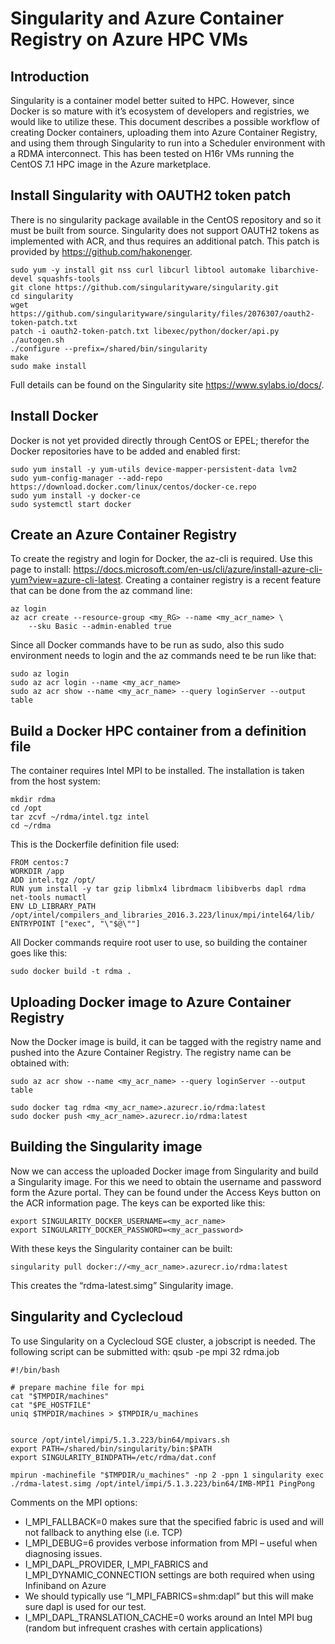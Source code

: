 # Singularity and Azure Container Registry on Azure HPC VMs

## Introduction

Singularity is a container model better suited to HPC.  However, since Docker is so mature with it’s ecosystem of developers and registries, we would like to utilize these.
This document describes a possible workflow of creating Docker containers, uploading them into Azure Container Registry, and using them through Singularity to run into a Scheduler environment with a RDMA interconnect. 
This has been tested on H16r VMs running the CentOS 7.1 HPC image in the Azure marketplace.

## Install Singularity with OAUTH2 token patch

There is no singularity package available in the CentOS repository and so it must be built from source. Singularity does not support OAUTH2 tokens as implemented with ACR, and thus requires an additional patch. This patch is provided by https://github.com/hakonenger.

    sudo yum -y install git nss curl libcurl libtool automake libarchive-devel squashfs-tools
    git clone https://github.com/singularityware/singularity.git
    cd singularity
    wget https://github.com/singularityware/singularity/files/2076307/oauth2-token-patch.txt
    patch -i oauth2-token-patch.txt libexec/python/docker/api.py
    ./autogen.sh
    ./configure --prefix=/shared/bin/singularity
    make
    sudo make install

Full details can be found on the Singularity site https://www.sylabs.io/docs/.

## Install Docker

Docker is not yet provided directly through CentOS or EPEL; therefor the Docker repositories have to be added and enabled first:

    sudo yum install -y yum-utils device-mapper-persistent-data lvm2
    sudo yum-config-manager --add-repo https://download.docker.com/linux/centos/docker-ce.repo
    sudo yum install -y docker-ce
    sudo systemctl start docker

## Create an Azure Container Registry

To create the registry and login for Docker, the az-cli is required. Use this page to install: https://docs.microsoft.com/en-us/cli/azure/install-azure-cli-yum?view=azure-cli-latest.
Creating a container registry is a recent feature that can be done from the az command line:

    az login
    az acr create --resource-group <my_RG> --name <my_acr_name> \
        --sku Basic --admin-enabled true

Since all Docker commands have to be run as sudo, also this sudo environment needs to login and the az commands need te be run like that:

    sudo az login
    sudo az acr login --name <my_acr_name>
    sudo az acr show --name <my_acr_name> --query loginServer --output table

## Build a Docker HPC container from a definition file

The container requires Intel MPI to be installed.  The installation is taken from the host system:

    mkdir rdma
    cd /opt
    tar zcvf ~/rdma/intel.tgz intel
    cd ~/rdma

This is the Dockerfile definition file used:

    FROM centos:7
    WORKDIR /app
    ADD intel.tgz /opt/
    RUN yum install -y tar gzip libmlx4 librdmacm libibverbs dapl rdma net-tools numactl
    ENV LD_LIBRARY_PATH /opt/intel/compilers_and_libraries_2016.3.223/linux/mpi/intel64/lib/
    ENTRYPOINT ["exec", "\"$@\""]

All Docker commands require root user to use, so building the container goes like this:

    sudo docker build -t rdma .

## Uploading Docker image to Azure Container Registry

Now the Docker image is build, it can be tagged with the registry name and pushed into the Azure Container Registry. The registry name can be obtained with:

    sudo az acr show --name <my_acr_name> --query loginServer --output table

    sudo docker tag rdma <my_acr_name>.azurecr.io/rdma:latest
    sudo docker push <my_acr_name>.azurecr.io/rdma:latest

## Building the Singularity image

Now we can access the uploaded Docker image from Singularity and build a Singularity image. For this we need to obtain the username and password form the Azure portal. They can be found under the Access Keys button on the ACR information page. The keys can be exported like this:

    export SINGULARITY_DOCKER_USERNAME=<my_acr_name>
    export SINGULARITY_DOCKER_PASSWORD=<my_acr_password>

With these keys the Singularity container can be built:

    singularity pull docker://<my_acr_name>.azurecr.io/rdma:latest

This creates the “rdma-latest.simg” Singularity image.


## Singularity and Cyclecloud

To use Singularity on a Cyclecloud SGE cluster, a jobscript is needed. The following script can be submitted with: qsub -pe mpi 32 rdma.job 
     
    #!/bin/bash

    # prepare machine file for mpi
    cat "$TMPDIR/machines"
    cat "$PE_HOSTFILE"
    uniq $TMPDIR/machines > $TMPDIR/u_machines


    source /opt/intel/impi/5.1.3.223/bin64/mpivars.sh
    export PATH=/shared/bin/singularity/bin:$PATH
    export SINGULARITY_BINDPATH=/etc/rdma/dat.conf
     
    mpirun -machinefile "$TMPDIR/u_machines" -np 2 -ppn 1 singularity exec ./rdma-latest.simg /opt/intel/impi/5.1.3.223/bin64/IMB-MPI1 PingPong


Comments on the MPI options:

- I_MPI_FALLBACK=0 makes sure that the specified fabric is used and will not fallback to anything else (i.e. TCP)
- I_MPI_DEBUG=6 provides verbose information from MPI – useful when diagnosing issues.
- I_MPI_DAPL_PROVIDER, I_MPI_FABRICS and I_MPI_DYNAMIC_CONNECTION settings are both required when using Infiniband on Azure 
- We should typically use “I_MPI_FABRICS=shm:dapl” but this will make sure dapl is used for our test.
- I_MPI_DAPL_TRANSLATION_CACHE=0 works around an Intel MPI bug (random but infrequent crashes with certain applications) 

